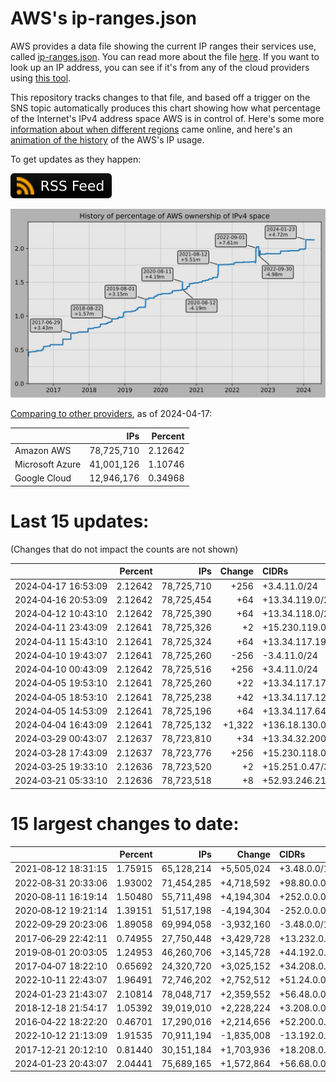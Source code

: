 # AWS's ip-ranges.json

AWS provides a data file showing the current IP ranges their
services use, called [ip-ranges.json](https://ip-ranges.amazonaws.com/ip-ranges.json).
You can read more about the file [here](https://docs.aws.amazon.com/general/latest/gr/aws-ip-ranges.html).
If you want to look up an IP address, you can see if it's from any of the cloud providers using [this tool](https://cloud-ips.s3-us-west-2.amazonaws.com/index.html).

This repository tracks changes to that file, and based off a trigger on the SNS 
topic automatically produces this chart showing how what percentage of the 
Internet's IPv4 address space AWS is in control of.  Here's some 
more [information about when different regions](announces.md) came 
online, and here's an [animation of the history](https://youtu.be/Su25yl7eol8) 
of the AWS's IP usage.

To get updates as they happen:

[![RSS Icon](images/rss_badge.svg)](https://raw.githubusercontent.com/seligman/aws-ip-ranges/master/rss.xml)

![History of AWS](history_count.svg)

[Comparing to other providers](https://github.com/seligman/cloud_sizes), as of 2024-04-17:

| | IPs | Percent |
| --- | ---: | ---: |
| Amazon AWS | 78,725,710 | 2.12642 |
| Microsoft Azure | 41,001,126 | 1.10746 |
| Google Cloud | 12,946,176 | 0.34968 |


# Last 15 updates:

(Changes that do not impact the counts are not shown)

| | Percent | IPs | Change | CIDRs |
| :--- | ---: | ---: | ---: | :--- |
| 2024&#8209;04&#8209;17&nbsp;16:53:09 | 2.12642 | 78,725,710 | +256 | +3.4.11.0/24 |
| 2024&#8209;04&#8209;16&nbsp;20:53:09 | 2.12642 | 78,725,454 | +64 | +13.34.119.0/26 |
| 2024&#8209;04&#8209;12&nbsp;10:43:10 | 2.12642 | 78,725,390 | +64 | +13.34.118.0/26 |
| 2024&#8209;04&#8209;11&nbsp;23:43:09 | 2.12641 | 78,725,326 | +2 | +15.230.119.0/31 |
| 2024&#8209;04&#8209;11&nbsp;15:43:10 | 2.12641 | 78,725,324 | +64 | +13.34.117.192/26 |
| 2024&#8209;04&#8209;10&nbsp;19:43:07 | 2.12641 | 78,725,260 | -256 | -3.4.11.0/24 |
| 2024&#8209;04&#8209;10&nbsp;00:43:09 | 2.12642 | 78,725,516 | +256 | +3.4.11.0/24 |
| 2024&#8209;04&#8209;05&nbsp;19:53:10 | 2.12641 | 78,725,260 | +22 | +13.34.117.176/28,&nbsp;+13.34.117.160/32,&nbsp;+13.34.117.165/32,&nbsp;... |
| 2024&#8209;04&#8209;05&nbsp;18:53:10 | 2.12641 | 78,725,238 | +42 | +13.34.117.128/27,&nbsp;+13.34.117.162/31,&nbsp;+13.34.117.172/31,&nbsp;... |
| 2024&#8209;04&#8209;05&nbsp;14:53:09 | 2.12641 | 78,725,196 | +64 | +13.34.117.64/26 |
| 2024&#8209;04&#8209;04&nbsp;16:43:09 | 2.12641 | 78,725,132 | +1,322 | +136.18.130.0/23,&nbsp;+13.34.116.128/25,&nbsp;+13.34.116.64/26,&nbsp;... |
| 2024&#8209;03&#8209;29&nbsp;00:43:07 | 2.12637 | 78,723,810 | +34 | +13.34.32.200/29,&nbsp;+13.34.32.232/29,&nbsp;+13.34.32.196/30,&nbsp;... |
| 2024&#8209;03&#8209;28&nbsp;17:43:09 | 2.12637 | 78,723,776 | +256 | +15.230.118.0/24 |
| 2024&#8209;03&#8209;25&nbsp;19:33:10 | 2.12636 | 78,723,520 | +2 | +15.251.0.47/32,&nbsp;+15.251.0.48/32 |
| 2024&#8209;03&#8209;21&nbsp;05:33:10 | 2.12636 | 78,723,518 | +8 | +52.93.246.216/29 |


# 15 largest changes to date:

| | Percent | IPs | Change | CIDRs |
| :--- | ---: | ---: | ---: | :--- |
| 2021&#8209;08&#8209;12&nbsp;18:31:15 | 1.75915 | 65,128,214 | +5,505,024 | +3.48.0.0/12,&nbsp;+35.96.0.0/12,&nbsp;+3.152.0.0/13,&nbsp;... |
| 2022&#8209;08&#8209;31&nbsp;20:33:06 | 1.93002 | 71,454,285 | +4,718,592 | +98.80.0.0/12,&nbsp;+184.32.0.0/12,&nbsp;+13.184.0.0/13,&nbsp;... |
| 2020&#8209;08&#8209;11&nbsp;16:19:14 | 1.50480 | 55,711,498 | +4,194,304 | +252.0.0.0/10 |
| 2020&#8209;08&#8209;12&nbsp;19:21:14 | 1.39151 | 51,517,198 | -4,194,304 | -252.0.0.0/10 |
| 2022&#8209;09&#8209;29&nbsp;20:23:06 | 1.89058 | 69,994,058 | -3,932,160 | -3.48.0.0/12,&nbsp;-35.96.0.0/12,&nbsp;-3.240.0.0/13,&nbsp;... |
| 2017&#8209;06&#8209;29&nbsp;22:42:11 | 0.74955 | 27,750,448 | +3,429,728 | +13.232.0.0/13,&nbsp;+34.240.0.0/13,&nbsp;+35.168.0.0/13,&nbsp;... |
| 2019&#8209;08&#8209;01&nbsp;20:03:05 | 1.24953 | 46,260,706 | +3,145,728 | +44.192.0.0/10,&nbsp;-3.192.0.0/12 |
| 2017&#8209;04&#8209;07&nbsp;18:22:10 | 0.65692 | 24,320,720 | +3,025,152 | +34.208.0.0/12,&nbsp;+34.224.0.0/12,&nbsp;+13.58.0.0/15,&nbsp;... |
| 2022&#8209;10&#8209;11&nbsp;22:43:07 | 1.96491 | 72,746,202 | +2,752,512 | +51.24.0.0/13,&nbsp;+57.104.0.0/13,&nbsp;+51.20.0.0/14,&nbsp;... |
| 2024&#8209;01&#8209;23&nbsp;21:43:07 | 2.10814 | 78,048,717 | +2,359,552 | +56.48.0.0/13,&nbsp;+16.28.0.0/14,&nbsp;+16.64.0.0/14,&nbsp;... |
| 2018&#8209;12&#8209;18&nbsp;21:54:17 | 1.05392 | 39,019,010 | +2,228,224 | +3.208.0.0/12,&nbsp;+3.224.0.0/12,&nbsp;+13.48.0.0/15 |
| 2016&#8209;04&#8209;22&nbsp;18:22:20 | 0.46701 | 17,290,016 | +2,214,656 | +52.200.0.0/13,&nbsp;+52.208.0.0/13,&nbsp;+52.36.0.0/14,&nbsp;... |
| 2022&#8209;10&#8209;12&nbsp;21:13:09 | 1.91535 | 70,911,194 | -1,835,008 | -13.192.0.0/13,&nbsp;-16.28.0.0/14,&nbsp;-40.172.0.0/14,&nbsp;... |
| 2017&#8209;12&#8209;21&nbsp;20:12:10 | 0.81440 | 30,151,184 | +1,703,936 | +18.208.0.0/13,&nbsp;+18.204.0.0/14,&nbsp;+18.224.0.0/14,&nbsp;... |
| 2024&#8209;01&#8209;23&nbsp;20:43:07 | 2.04441 | 75,689,165 | +1,572,864 | +56.68.0.0/14,&nbsp;+56.128.0.0/14,&nbsp;+56.136.0.0/14,&nbsp;... |
